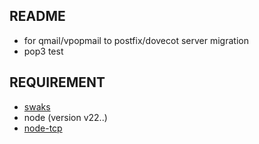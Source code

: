 ## README

* for qmail/vpopmail to postfix/dovecot server migration
* pop3 test

## REQUIREMENT

* [swaks](https://https://github.com/jetmore/swaks)
* node (version v22..)
* [node-tcp](https://github.com/nubosoftware/node-tcp)

##

